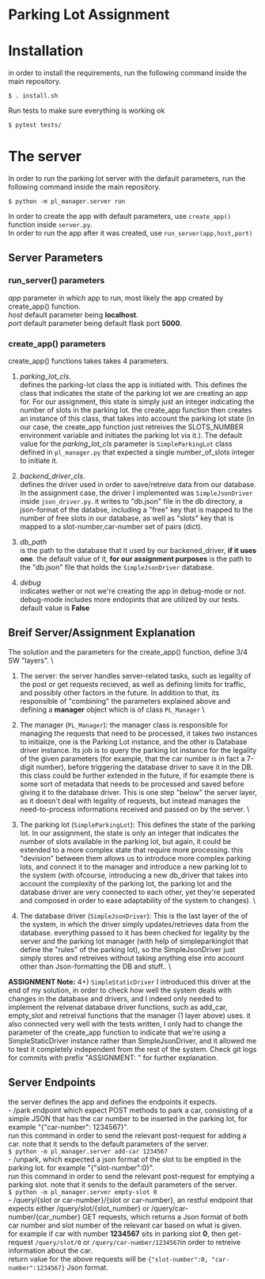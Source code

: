 # Parking Lot Assignment

# Installation
in order to install the requirements, run the following command inside the main repository.
```
$ . install.sh
```

Run tests to make sure everything is working ok
```
$ pytest tests/
```

# The server
In order to run the parking lot server with the default parameters, run the following command inside the main repository.
```
$ python -m pl_manager.server run
```

In order to create the app with default parameters, use ```create_app()``` function inside ```server.py```. \
In order to run the app after it was created, use ```run_server(app,host,port)```
## Server Parameters
### run_server() parameters
*app* parameter in which app to run, most likely the app created by create_app() function. \
*host* default parameter being **localhost**. \
*port* default parameter being default flask port **5000**. 
### create_app() parameters
create_app() functions takes takes 4 parameters. 
1) *parking_lot_cls*. \
defines the parking-lot class the app is initiated with. This defines the class that indicates the state of the parking lot we are creating an app for. For our assignment, this state is simply just an integer indicating the number of slots in the parking lot. the create_app function then creates an instance of this class, that takes into account the parking lot state (in our case, the create_app function just retreives the SLOTS_NUMBER environment variable and initiates the parking lot via it.).
The default value for the *parking_lot_cls* parameter is ```SimpleParkingLot``` class defined in ```pl_manager.py``` that expected a single number_of_slots integer to initiate it. 
2) *backend_driver_cls*. \
defines the driver used in order to save/retreive data from our database. In the assignment case, the driver I implemented was ```SimpleJsonDriver``` inside ```json_driver.py```. it writes to "db.json" file in the db directory, a json-format of the databse, including a "free" key that is mapped to the number of free slots in our database, as well as "slots" key that is mapped to a slot-number,car-number set of pairs (dict).

3) *db_path* \
is the path to the database that it used by our backened_driver, **if it uses one**. the default value of it, **for our assignment purposes** is the path to the "db.json" file that holds the ```SimpleJsonDriver``` database. 
4) *debug* \
indicates wether or not we're creating the app in debug-mode or not. debug-mode includes more endopints that are utilized by our tests. default value is **False**

## Breif Server/Assignment Explanation
The solution and the parameters for the create_app() function, define 3/4 SW "layers". \
1) The server: the server handles server-related tasks, such as legality of the post or get requests recieved, as well as defining limits for traffic, and possibly other factors in the future. In addition to that, its responsible of "combining" the parameters explained above and defining a **manager** object which is of class ```PL_Manager``` \

2) The manager (```PL_Manager```): the manager class is responsible for managing the requests that need to be processed, it takes two instances to initialize, one is the Parking Lot instance, and the other is Database driver instance. Its job is to query the parking lot instance for the legality of the given parameters (for example, that the car number is in fact a 7-digit number), before triggering the database driver to save it in the DB. this class could be further extended in the future, if for example there is some sort of metadata that needs to be processed and saved before giving it to the database driver. This is one step "below" the server layer, as it doesn't deal with legality of requests, but instead manages the need-to-process informations received and passed on by the server. \

3) The parking lot (```SimpleParkingLot```): This defines the state of the parking lot. In our assignment, the state is only an integer that indicates the number of slots available in the parking lot, but again, it could be extended to a more complex state that require more processing. this "devision" between them allows us to introduce more complex parking lots, and connect it to the manager and introduce a new parking lot to the system (with ofcourse, introducing a new db_driver that takes into account the complexity of the parking lot, the parking lot and the database driver are very connected to each other, yet they're seperated and composed in order to ease adaptability of the system to changes). \

4) The database driver (```SimpleJsonDriver```): This is the last layer of the of the system, in which the driver simply updates/retrieves data from the database. everything passed to it has been checked for legality by the server and the parking lot manager (with help of simpleparkinglot that define the "rules" of the parking lot), so the SimpleJsonDriver just simply stores and retreives without taking anything else into account other than Json-formatting the DB and stuff.. \

**ASSIGNMENT Note:** 4+) ```SimpleStaticDriver``` I introduced this driver at the end of my solution, in order to check how well the system deals with changes in the database and drivers, and I indeed only needed to implement the relvenat database driver functions, such as add_car, empty_slot and retreival functions that the manager (1 layer above) uses. it also connected very well with the tests written, I only had to change the parameter of the create_app function to indicate that we're using a SimpleStaticDriver instance rather than SimpleJsonDriver, and it allowed me to test it completely independent from the rest of the system. Check git logs for commits with prefix "ASSIGNMENT: " for further explanation.


## Server Endpoints
the server defines the app and defines the endpoints it expects. \
        - /park endpoint which expect POST methods to park a car, consisting of a simple JSON that has the car number 
        to be inserted in the parking lot, for example "{"car-number": 1234567}". \
        run this command in order to send the relevant post-request for adding a car. note that it sends to the default parameters of the server. \
        ```
        $ python -m pl_manager.server add-car 1234567
        ``` \
        - /unpark, which expected a json format of the slot to be emptied in the parking lot. for example "{"slot-number":0}". \
        run this command in order to send the relevant post-request for emptying a parking slot. note that it sends to the default parameters of the server.\
        ```
        $ python -m pl_manager.server empty-slot 0
        ``` \
        - /query/{slot or car-number}/{slot or car-number}, an restful endpoint that expects either /query/slot/{slot_number} or /query/car-number/{car_number} GET requests, which returns a Json format of both car number and slot number of the relevant car based on what is given. \
        for example if car with number **1234567** sits in parking slot **0**, then get-request ```/query/slot/0``` or ```/query/car-number/1234567```in order to retreive information about the car. \
        return value for the above requests will be ```{"slot-number":0, "car-number":1234567}``` Json format.
        
        
